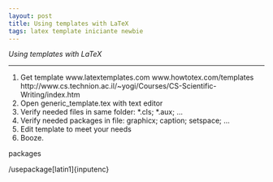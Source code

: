 ```yaml
---
layout: post
title: Using templates with LaTeX
tags: latex template iniciante newbie
---
```


*Using templates with LaTeX*

---
<ol>
<li>Get template
  www.latextemplates.com
  www.howtotex.com/templates
  http://www.cs.technion.ac.il/~yogi/Courses/CS-Scientific-Writing/index.htm</li>
  
<li>Open generic_template.tex with text editor</li>

<li>Verify needed files in same folder: *.cls; *.aux; ...</li>

<li>Verify needed packages in file: graphicx; caption; setspace; ...</li>

<li>Edit template to meet your needs</li>

<li>Booze.</li>

</ol>

packages

/usepackage[latin1]{inputenc}

